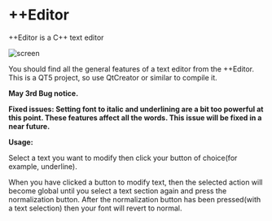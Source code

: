 # ++Editor
++Editor is a C++ text editor

![screen](https://user-images.githubusercontent.com/29865797/80912107-67adf380-8d43-11ea-9013-eb9b601829c2.jpg)

You should find all the general features of a text editor from the ++Editor.
This is a QT5 project, so use QtCreator or similar to compile it.

<b>May 3rd Bug notice.</b> 

<b>Fixed issues:
Setting font to italic and underlining are a bit too powerful at this point.
These features affect all the words. This issue will be fixed in a near future.</b>

<b>Usage:</b> 

Select a text you want to modify then click your button of choice(for example, underline).

When you have clicked a button to modify text, then the selected action will become global until you select a text section again and press the normalization button. After the normalization button has been pressed(with a text selection) then your font will revert to normal.

